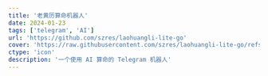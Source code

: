 ```yaml
---
title: '老黄历算命机器人'
date: 2024-01-23
tags: ['telegram', 'AI']
url: 'https://github.com/szres/laohuangli-lite-go'
cover: 'https://raw.githubusercontent.com/szres/laohuangli-lite-go/refs/heads/main/website/static/favicon.png'
ctype: 'icon'
description: '一个使用 AI 算命的 Telegram 机器人'
---
```

